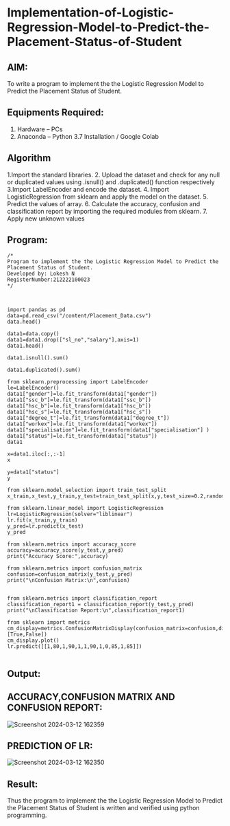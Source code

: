 # Implementation-of-Logistic-Regression-Model-to-Predict-the-Placement-Status-of-Student

## AIM:
To write a program to implement the the Logistic Regression Model to Predict the Placement Status of Student.

## Equipments Required:
1. Hardware – PCs
2. Anaconda – Python 3.7 Installation / Google Colab

## Algorithm
  1.Import the standard libraries.
  2. Upload the dataset and check for any null or duplicated values using .isnull() and .duplicated() function respectively
  3.Import LabelEncoder and encode the dataset.
  4. Import LogisticRegression from sklearn and apply the model on the dataset.
  5. Predict the values of array.
  6. Calculate the accuracy, confusion and classification report by importing the required modules from sklearn.
  7. Apply new unknown values

## Program:
```
/*
Program to implement the the Logistic Regression Model to Predict the Placement Status of Student.
Developed by: Lokesh N
RegisterNumber:212222100023  
*/
```
```


import pandas as pd
data=pd.read_csv("/content/Placement_Data.csv")
data.head()

data1=data.copy()
data1=data1.drop(["sl_no","salary"],axis=1)
data1.head()

data1.isnull().sum()

data1.duplicated().sum()

from sklearn.preprocessing import LabelEncoder
le=LabelEncoder()
data1["gender"]=le.fit_transform(data1["gender"])
data1["ssc_b"]=le.fit_transform(data1["ssc_b"])
data1["hsc_b"]=le.fit_transform(data1["hsc_b"])
data1["hsc_s"]=le.fit_transform(data1["hsc_s"])
data1["degree_t"]=le.fit_transform(data1["degree_t"])
data1["workex"]=le.fit_transform(data1["workex"])
data1["specialisation"]=le.fit_transform(data1["specialisation"] )     
data1["status"]=le.fit_transform(data1["status"])       
data1 

x=data1.iloc[:,:-1]
x

y=data1["status"]
y

from sklearn.model_selection import train_test_split
x_train,x_test,y_train,y_test=train_test_split(x,y,test_size=0.2,random_state=0)

from sklearn.linear_model import LogisticRegression
lr=LogisticRegression(solver="liblinear")
lr.fit(x_train,y_train)
y_pred=lr.predict(x_test)
y_pred

from sklearn.metrics import accuracy_score
accuracy=accuracy_score(y_test,y_pred)
print("Accuracy Score:",accuracy)

from sklearn.metrics import confusion_matrix
confusion=confusion_matrix(y_test,y_pred)
print("\nConfusion Matrix:\n",confusion)


from sklearn.metrics import classification_report
classification_report1 = classification_report(y_test,y_pred)
print("\nClassification Report:\n",classification_report1)

from sklearn import metrics
cm_display=metrics.ConfusionMatrixDisplay(confusion_matrix=confusion,display_labels=[True,False])
cm_display.plot()
lr.predict([[1,80,1,90,1,1,90,1,0,85,1,85]])


```
## Output:
## ACCURACY,CONFUSION MATRIX AND CONFUSION REPORT:
![Screenshot 2024-03-12 162359](https://github.com/lokeshnarayanan/Implementation-of-Logistic-Regression-Model-to-Predict-the-Placement-Status-of-Student/assets/119393019/90d5f71a-0577-4da2-a49d-a0655078168c)
## PREDICTION OF LR:
![Screenshot 2024-03-12 162350](https://github.com/lokeshnarayanan/Implementation-of-Logistic-Regression-Model-to-Predict-the-Placement-Status-of-Student/assets/119393019/0bac87b1-917a-4797-92b7-d308f2ff6e1f)

## Result:
Thus the program to implement the the Logistic Regression Model to Predict the Placement Status of Student is written and verified using python programming.
